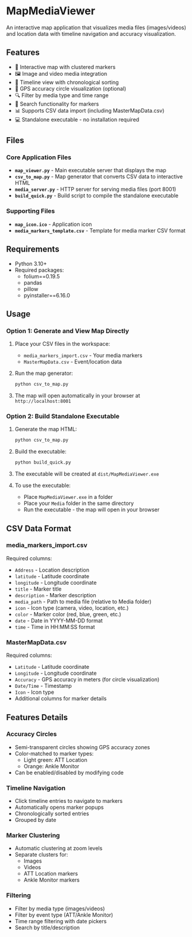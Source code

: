 # MapMediaViewer

An interactive map application that visualizes media files (images/videos) and location data with timeline navigation and accuracy visualization.

## Features

- 📍 Interactive map with clustered markers
- 🖼️ Image and video media integration
- 📅 Timeline view with chronological sorting
- 🎯 GPS accuracy circle visualization (optional)
- 🔍 Filter by media type and time range
- 🔎 Search functionality for markers
- 📊 Supports CSV data import (including MasterMapData.csv)
- 💻 Standalone executable - no installation required

## Files

### Core Application Files
- **`map_viewer.py`** - Main executable server that displays the map
- **`csv_to_map.py`** - Map generator that converts CSV data to interactive HTML
- **`media_server.py`** - HTTP server for serving media files (port 8001)
- **`build_quick.py`** - Build script to compile the standalone executable

### Supporting Files
- **`map_icon.ico`** - Application icon
- **`media_markers_template.csv`** - Template for media marker CSV format

## Requirements

- Python 3.10+
- Required packages:
  - folium==0.19.5
  - pandas
  - pillow
  - pyinstaller==6.16.0

## Usage

### Option 1: Generate and View Map Directly

1. Place your CSV files in the workspace:
   - `media_markers_import.csv` - Your media markers
   - `MasterMapData.csv` - Event/location data

2. Run the map generator:
   ```bash
   python csv_to_map.py
   ```

3. The map will open automatically in your browser at `http://localhost:8001`

### Option 2: Build Standalone Executable

1. Generate the map HTML:
   ```bash
   python csv_to_map.py
   ```

2. Build the executable:
   ```bash
   python build_quick.py
   ```

3. The executable will be created at `dist/MapMediaViewer.exe`

4. To use the executable:
   - Place `MapMediaViewer.exe` in a folder
   - Place your `Media` folder in the same directory
   - Run the executable - the map will open in your browser

## CSV Data Format

### media_markers_import.csv
Required columns:
- `Address` - Location description
- `latitude` - Latitude coordinate
- `longitude` - Longitude coordinate
- `title` - Marker title
- `description` - Marker description
- `media_path` - Path to media file (relative to Media folder)
- `icon` - Icon type (camera, video, location, etc.)
- `color` - Marker color (red, blue, green, etc.)
- `date` - Date in YYYY-MM-DD format
- `time` - Time in HH:MM:SS format

### MasterMapData.csv
Required columns:
- `Latitude` - Latitude coordinate
- `Longitude` - Longitude coordinate
- `Accuracy` - GPS accuracy in meters (for circle visualization)
- `Date/Time` - Timestamp
- `Icon` - Icon type
- Additional columns for marker details

## Features Details

### Accuracy Circles
- Semi-transparent circles showing GPS accuracy zones
- Color-matched to marker types:
  - Light green: ATT Location
  - Orange: Ankle Monitor
- Can be enabled/disabled by modifying code

### Timeline Navigation
- Click timeline entries to navigate to markers
- Automatically opens marker popups
- Chronologically sorted entries
- Grouped by date

### Marker Clustering
- Automatic clustering at zoom levels
- Separate clusters for:
  - Images
  - Videos
  - ATT Location markers
  - Ankle Monitor markers

### Filtering
- Filter by media type (images/videos)
- Filter by event type (ATT/Ankle Monitor)
- Time range filtering with date pickers
- Search by title/description





